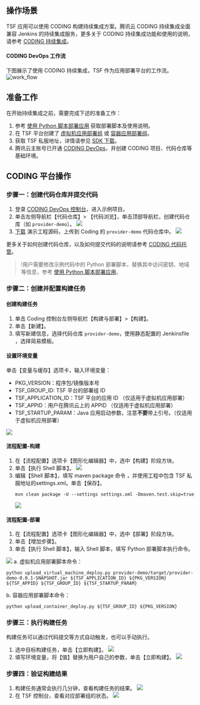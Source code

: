 ## 操作场景
TSF 应用可以使用 CODING 构建持续集成方案。腾讯云 CODING 持续集成全面兼容 Jenkins 的持续集成服务，更多关于 CODING 持续集成功能和使用的说明，请参考 [CODING 持续集成](https://cloud.tencent.com/document/product/1115)。

#### CODING DevOps 工作流
下图展示了使用 CODING 持续集成，TSF 作为应用部署平台的工作流。
![work_flow](https://main.qcloudimg.com/raw/a545cdd47b51d7c73611d8a8adb5028d/work_flow.png)

## 准备工作

在开始持续集成之前，需要完成下述的准备工作：
1. 参考 [使用 Python 脚本部署应用](https://cloud.tencent.com/document/product/649/40407) 获取部署脚本及使用说明。
2. 在 TSF 平台创建了 [虚拟机应用部署组](https://cloud.tencent.com/document/product/649/15524) 或 [容器应用部署组](https://cloud.tencent.com/document/product/649/15525)。
3. 获取 TSF 私服地址，详情请参见 [SDK 下载](https://cloud.tencent.com/document/product/649/20231)。  
4. 腾讯云主账号已开通 [CODING DevOps](https://console.cloud.tencent.com/coding)，并创建 CODING 项目、代码仓库等基础环境。
   

## CODING 平台操作
### 步骤一：创建代码仓库并提交代码
1. 登录 [CODING DevOps 控制台](https://console.cloud.tencent.com/coding)，进入示例项目。
2. 单击左侧导航栏【代码仓库】> 【代码浏览】，单击顶部导航栏，创建代码仓库（如 `provider-demo`）。
![](https://main.qcloudimg.com/raw/6080d4953c1c88265aed6021406e22c8.png)
3. [下载](https://github.com/tencentyun/tsf-snippet) 演示工程源码，上传到 Coding 的 `provider-demo` 代码仓库中。
  ![](https://main.qcloudimg.com/raw/be8ddefc4dd61b61569d2317789937a2.png)

更多关于如何创建代码仓库，以及如何提交代码的说明请参考 [CODING 代码托管](https://help.coding.net/docs/host/introduce.html)。
>!用户需要修改示例代码中的 Python 部署脚本，替换其中访问密钥、地域等信息，参考  [使用 Python 脚本部署应用](https://cloud.tencent.com/document/product/649/40407)。


### 步骤二：创建并配置构建任务
#### 创建构建任务
1. 单击 Coding 控制台左侧导航栏【构建与部署】>【构建】。
2. 单击【新建】。
3. 填写新建信息，选择代码仓库 `provider-demo`，使用静态配置的 Jenkinsfile ，选择简易模板。

#### 设置环境变量
单击【变量与缓存】选项卡，输入环境变量：
- PKG_VERSION：程序包/镜像版本号
- TSF_GROUP_ID: TSF 平台的部署组 ID
- TSF_APPLICATION_ID：TSF 平台的应用 ID （仅适用于虚拟机应用部署）
- TSF_APPID：用户在腾讯云上的 APPID （仅适用于虚拟机应用部署）
- TSF_STARTUP_PARAM：Java 应用启动参数，注意**不要**带上引号。（仅适用于虚拟机应用部署）

![](https://main.qcloudimg.com/raw/6da8b6410f846bcb8f1446804d921934.png)


#### 流程配置-构建
1. 在【流程配置】选项卡【图形化编辑器】中，选中【构建】阶段方块。
2. 单击【执行 Shell 脚本】。
![](https://main.qcloudimg.com/raw/ac1f0d9b8f197354e408d4d7cf433a48.png)
3. 编辑【Shell 脚本】，填写 maven package 命令 ，并使用工程中包含 TSF 私服地址的settings.xml。单击【保存】。
   ```shell
   mvn clean package -U --settings settings.xml -Dmaven.test.skip=true
   ```
   ![](https://main.qcloudimg.com/raw/98ec1c08723c5ccd12d2c9e345904896.png)

#### 流程配置-部署
1. 在【流程配置】选项卡【图形化编辑器】中，选中【部署】阶段方块。
2. 单击【增加步骤】。
3. 单击【执行 Shell 脚本】，输入 Shell 脚本，填写 Python 部署脚本执行命令。

![](https://main.qcloudimg.com/raw/6fb189196aa2ed004d6e28fda67ac94c/coding_add_python_cmd.png)
   a. 虚拟机应用部署脚本命令：  
   ```shell
   python upload_virtual_machine_deploy.py provider-demo/target/provider-demo-0.0.1-SNAPSHOT.jar ${TSF_APPLICATION_ID} ${PKG_VERSION} ${TSF_APPID} ${TSF_GROUP_ID} ${TSF_STARTUP_PARAM}
   ```

b. 容器应用部署脚本命令：
   ```shell
   python upload_container_deploy.py ${TSF_GROUP_ID} ${PKG_VERSION}
   ```

### 步骤三：执行构建任务
构建任务可以通过代码提交等方式自动触发，也可以手动执行。
1. 选中目标构建任务，单击【立即构建】。
![](https://main.qcloudimg.com/raw/0a41295d27d259f199783b3d4e6e5193.png)
2. 填写环境变量，将【值】替换为用户自己的参数，单击【立即构建】。
![](https://main.qcloudimg.com/raw/2a9433eb86bc6045d244d62e022fda00.png)

### 步骤四：验证构建结果
1. 构建任务通常会执行几分钟，查看构建任务的结果。
![](https://main.qcloudimg.com/raw/67b86412646260fa93cce10b40343893.png)
2. 在 TSF 控制台，查看对应部署组的状态。
![](https://main.qcloudimg.com/raw/04a6b482ee4a031b0a688859a9eacfdf.png)

